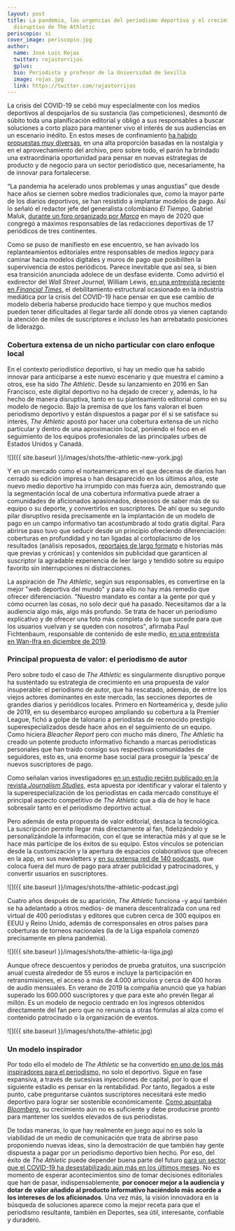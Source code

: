 ```yaml
---
layout: post
title: La pandemia, las urgencias del periodismo deportivo y el crecimiento
  disruptivo de The Athletic
periscopio: si
cover_image: periscopio.jpg
author:
  name: José Luis Rojas
  twitter: rojastorrijos
  gplus:  
  bio: Periodista y profesor de la Universidad de Sevilla
  image: rojas.jpg
  link: https://twitter.com/rojastorrijos
---
```

La crisis del COVID-19 se cebó muy especialmente con los medios deportivos al despojarlos de su sustancia (las competiciones), desmontó de súbito toda una planificación editorial y obligó a sus responsables a buscar soluciones a corto plazo para mantener vivo el interés de sus audiencias en un escenario inédito. En estos meses de confinamiento [ha habido propuestas muy diversas](https://periodismodeportivodecalidad.blogspot.com/2020/03/soluciones-editoriales-de-un-periodismo.html), en una alta proporción basadas en la nostalgia y en el aprovechamiento del archivo, pero sobre todo, el parón ha brindado una extraordinaria oportunidad para pensar en nuevas estrategias de producto y de negocio para un sector periodístico que, necesariamente, ha de innovar para fortalecerse.

“La pandemia ha acelerado unos problemas y unas angustias” que desde hace años se ciernen sobre medios tradicionales que, como la mayor parte de los diarios deportivos, se han resistido a implantar modelos de pago. Así lo señaló el redactor jefe del generalista colombiano *El Tiempo*, Gabriel Maluk, [durante un foro organizado por *Marca*](https://periodismodeportivodecalidad.blogspot.com/2020/05/retos-y-reflexiones-pendientes-para-el.html) en mayo de 2020 que congregó a máximos responsables de las redacciones deportivas de 17 periódicos de tres continentes.

Como se puso de manifiesto en ese encuentro, se han avivado los replanteamientos editoriales entre responsables de medios *legacy* para caminar hacia modelos digitales y muros de pago que posibiliten la supervivencia de estos periódicos. Parece inevitable que así sea, si bien esa transición anunciada adolece de un desfase evidente. Como advirtió el exdirector del *Wall Street Journal*, William Lewis, [en una entrevista reciente en *Financial Times*,](https://www.ft.com/content/9c4fcfbc-937a-4b51-94c3-444673ac156d) el debilitamiento estructural ocasionado en la industria mediática por la crisis del COVID-19 hace pensar en que ese cambio de modelo debería haberse producido hace tiempo y que muchos medios pueden tener dificultades al llegar tarde allí donde otros ya vienen captando la atención de miles de suscriptores e incluso les han arrebatado posiciones de liderazgo.

### Cobertura extensa de un nicho particular con claro enfoque local

En el contexto periodístico deportivo, si hay un medio que ha sabido innovar para anticiparse a este nuevo escenario y que muestra el camino a otros, ese ha sido *The Athletic*. Desde su lanzamiento en 2016 en San Francisco, este digital deportivo no ha dejado de crecer y, además, lo ha hecho de manera disruptiva, tanto en su planteamiento editorial como en su modelo de negocio. Bajo la premisa de que los fans valoran el buen periodismo deportivo y están dispuestos a pagar por él si se satisface su interés, *The Athletic* apostó por hacer una cobertura extensa de un nicho particular y dentro de una aproximación local, poniendo el foco en el seguimiento de los equipos profesionales de las principales urbes de Estados Unidos y Canadá.

![]({{ site.baseurl }}/images/shots/the-athletic-new-york.jpg)

Y en un mercado como el norteamericano en el que decenas de diarios han cerrado su edición impresa o han desaparecido en los últimos años, este nuevo medio deportivo ha irrumpido con más fuerza aún, demostrando que la segmentación local de una cobertura informativa puede atraer a comunidades de aficionados apasionados, deseosos de saber más de su equipo o su deporte, y convertirlos en suscriptores. De ahí que su segundo pilar disruptivo resida precisamente en la implantación de un modelo de pago en un campo informativo tan acostumbrado al todo gratis digital. Para abrirse paso tuvo que seducir desde un principio ofreciendo diferenciación: coberturas en profundidad y no tan ligadas al cortoplacismo de los resultados (análisis reposados, [reportajes de largo formato](https://theathletic.com/ink/) e historias más que previas y crónicas) y contenidos sin publicidad que garanticen al suscriptor la agradable experiencia de leer largo y tendido sobre su equipo favorito sin interrupciones ni distracciones.

La aspiración de *The Athletic*, según sus responsables, es convertirse en la mejor "web deportiva del mundo" y para ello no hay más remedio que ofrecer diferenciación. "Nuestro mandato es contar a la gente por qué y cómo ocurren las cosas, no solo decir qué ha pasado. Necesitamos dar a la audiencia algo más, algo más profundo. Se trata de hacer un periodismo explicativo y de ofrecer una foto más completa de lo que sucede para que los usuarios vuelvan y se queden con nosotros", afirmaba Paul Fichtenbaum, responsable de contenido de este medio, [en una entrevista en Wan-Ifra en diciembre de 2019](https://blog.wan-ifra.org/2019/12/10/qa-with-the-athletic-s-paul-fichtenbaum-our-vision-is-to-be-the-sports-page-for-the-world).

### Principal propuesta de valor: el periodismo de autor

Pero sobre todo el caso de *The Athletic* es singularmente disruptivo porque ha sustentado su estrategia de crecimiento en una propuesta de valor insuperable: el periodismo de autor, que ha rescatado, además, de entre los viejos actores dominantes en este mercado, las secciones deportes de grandes diarios y periódicos locales. Primero en Norteamérica y, desde julio de 2019, en su desembarco europeo ampliando su cobertura a la Premier League, fichó a golpe de talonario a periodistas de reconocido prestigio superespecializados desde hace años en el seguimiento de un equipo. Como hiciera *Bleacher Report* pero con mucho más dinero, *The Athletic* ha creado un potente producto informativo fichando a marcas periodísticas personales que han traído consigo sus respectivas comunidades de seguidores, esto es, una enorme base social para proseguir la ‘pesca’ de nuevos suscriptores de pago.

Como señalan varios investigadores [en un estudio recién publicado en la revista *Journalism Studies*](https://www.tandfonline.com/doi/abs/10.1080/1461670X.2020.1763191?journalCode=rjos20), esta apuesta por identificar y valorar el talento y la superespecialización de los periodistas en cada mercado constituye el principal aspecto competitivo de *The Athletic* que a día de hoy le hace sobresalir tanto en el periodismo deportivo actual.

Pero además de esta propuesta de valor editorial, destaca la tecnológica. La suscripción permite llegar más directamente al fan, fidelizándolo y personalizándole la información, con el que se interactúa más y al que se le hace más partícipe de los éxitos de su equipo. Estos vínculos se potencian desde la customización y la apertura de espacios colaborativos que ofrecen en la app, en sus newsletters y [en su extensa red de 140 podcasts](https://theathletic.com/podcasts/), que coloca fuera del muro de pago para atraer publicidad y patrocinadores, y convertir usuarios en suscriptores.

![]({{ site.baseurl }}/images/shots/the-athletic-podcast.jpg)

Cuatro años después de su aparición, *The Athletic* funciona -y aquí también se ha adelantado a otros medios- de manera descentralizada con una red virtual de 400 periodistas y editores que cubren cerca de 300 equipos en EEUU y Reino Unido, además de corresponsales en otros países para coberturas de torneos nacionales (la de la Liga española comenzó precisamente en plena pandemia). 

![]({{ site.baseurl }}/images/shots/the-athletic-la-liga.jpg)

Aunque ofrece descuentos y periodos de prueba gratuitos, una suscripción anual cuesta alrededor de 55 euros e incluye la participación en retransmisiones, el acceso a más de 4.000 artículos y cerca de 400 horas de audio mensuales. En verano de 2019 la compañía anunció que ya habían superado los 600.000 suscriptores y que para este año prevén llegar al millón. Es un modelo de negocio centrado en los ingresos obtenidos directamente del fan pero que no renuncia a otras fórmulas al alza como el contenido patrocinado o la organización de eventos.

![]({{ site.baseurl }}/images/shots/the-athletic.jpg)

### Un modelo inspirador

Por todo ello el modelo de *The Athletic* se ha convertido [en uno de los más inspiradores para el periodismo,](https://whatsnewinpublishing.com/top-8-paywall-models-what-you-can-learn-from-wired-bild-the-athletic-and-co/) no solo el deportivo. Sigue en fase expansiva, a través de sucesivas inyecciones de capital, por lo que el siguiente estadio es pensar en la rentabilidad. Por tanto, llegados a este punto, cabe preguntarse cuántos suscriptores necesitará este medio deportivo para lograr ser sostenible económicamente. [Como apuntaba *Bloomberg*](https://www.bloomberg.com/news/features/2019-08-20/an-upstart-sports-news-service-is-thriving-amid-media-layoffs?utm_source=API+Need+to+Know+newsletter&utm_source=Daily+Lab+email+list&utm_campaign=e6962afbda-dailylabemail3&utm_medium=email&utm_term=0_d68264fd5e-e6962afbda-395909773), su crecimiento aún no es suficiente y debe producirse pronto para mantener los sueldos elevados de sus periodistas.

De todas maneras, lo que hay realmente en juego aquí no es solo la viabilidad de un medio de comunicación que trata de abrirse paso proponiendo nuevas ideas, sino la demostración de que también hay gente dispuesta a pagar por un periodismo deportivo bien hecho. Por eso, del éxito de *The Athletic* puede depender buena parte del futuro [para un sector que el COVID-19 ha desestabilizado aún más en los últimos meses](https://www.washingtonpost.com/sports/2020/03/03/the-athletic-sports-media-future/#click=https://t.co/JwBzqaT1Xz). No es momento de esperar acontecimientos sino de tomar decisiones editoriales que han de pasar, indispensablemente, **por conocer mejor a la audiencia y dotar de valor añadido al producto informativo haciéndolo más acorde a los intereses de los aficionados**. Una vez más, la visión innovadora en la búsqueda de soluciones aparece como la mejor receta para que el periodismo resultante, también en Deportes, sea útil, interesante, confiable y duradero.



<!--EndFragment-->